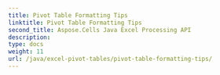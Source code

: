 ```yaml
---
title: Pivot Table Formatting Tips
linktitle: Pivot Table Formatting Tips
second_title: Aspose.Cells Java Excel Processing API
description: 
type: docs
weight: 11
url: /java/excel-pivot-tables/pivot-table-formatting-tips/
---
```

